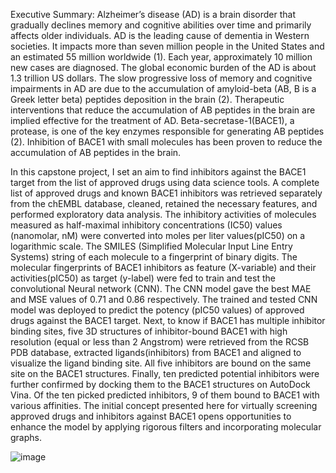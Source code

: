 Executive Summary: 
Alzheimer’s disease (AD) is a brain disorder that gradually declines memory and cognitive abilities over time and primarily affects older individuals. AD is the leading cause of dementia in Western societies. It impacts more than seven million people in the United States and an estimated 55 million worldwide (1). Each year, approximately 10 million new cases are diagnosed. The global economic burden of the AD is about 1.3 trillion US dollars. The slow progressive loss of memory and cognitive impairments in AD are due to the accumulation of amyloid-beta (AB, B is a Greek letter beta) peptides deposition in the brain (2). Therapeutic interventions that reduce the accumulation of AB peptides in the brain are implied effective for the treatment of AD. Beta-secretase-1(BACE1), a protease, is one of the key enzymes responsible for generating AB peptides (2). Inhibition of BACE1 with small molecules has been proven to reduce the accumulation of AB peptides in the brain. 

In this capstone project, I set an aim to find inhibitors against the BACE1 target from the list of approved drugs using data science tools. A complete list of approved drugs and known BACE1 inhibitors was retrieved separately from the chEMBL database, cleaned, retained the necessary features, and performed exploratory data analysis. The inhibitory activities of molecules measured as half-maximal inhibitory concentrations (IC50) values (nanomolar, nM) were converted into moles per liter values(pIC50) on a logarithmic scale. The SMILES (Simplified Molecular Input Line Entry Systems) string of each molecule to a fingerprint of binary digits. The molecular fingerprints of BACE1 inhibitors as feature (X-variable) and their activities(pIC50) as target (y-label) were fed to train and test the  convolutional Neural network (CNN). The CNN model gave the best MAE and MSE values of 0.71 and 0.86 respectively.  The trained and tested CNN model was deployed to predict the potency (pIC50 values) of approved drugs against the BACE1 target. Next, to know if BACE1 has multiple inhibitor binding sites, five 3D structures of inhibitor-bound BACE1 with high resolution (equal or less than 2 Angstrom) were retrieved from the RCSB PDB database, extracted ligands(inhibitors) from BACE1 and aligned to visualize the ligand binding site. All five inhibitors are bound on the same site on the BACE1 structures. Finally, ten predicted potential inhibitors were further confirmed by docking them to the BACE1 structures on AutoDock Vina. Of the ten picked predicted inhibitors, 9 of them bound to BACE1 with various affinities. The initial concept presented here for virtually screening approved drugs and inhibitors against BACE1 opens opportunities to enhance the model by applying rigorous filters and incorporating molecular graphs.


![image](https://github.com/chagibus/repurpose_FDA_drugs_alzheimers_disease/assets/154461696/5ced10f7-6807-4074-a43c-717f8ddac417)

